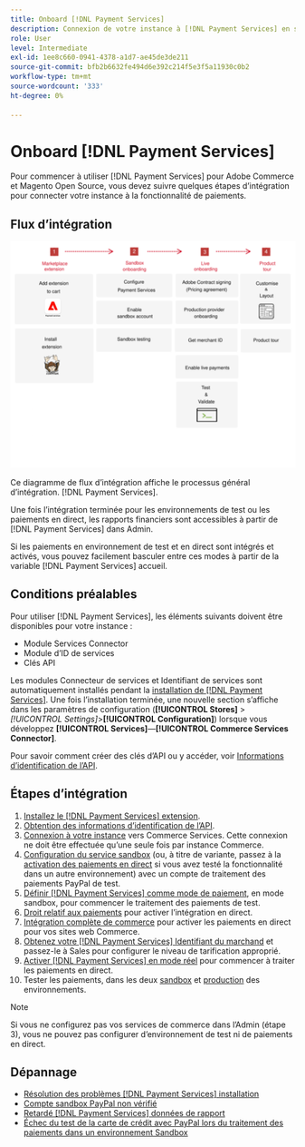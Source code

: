```yaml
---
title: Onboard [!DNL Payment Services]
description: Connexion de votre instance à [!DNL Payment Services] en suivant quelques étapes d’intégration.
role: User
level: Intermediate
exl-id: 1ee8c660-0941-4378-a1d7-ae45de3de211
source-git-commit: bfb2b6632fe494d6e392c214f5e3f5a11930c0b2
workflow-type: tm+mt
source-wordcount: '333'
ht-degree: 0%

---
```


# Onboard [!DNL Payment Services]

Pour commencer à utiliser [!DNL Payment Services] pour Adobe Commerce et Magento Open Source, vous devez suivre quelques étapes d’intégration pour connecter votre instance à la fonctionnalité de paiements.

## Flux d’intégration

![Flux d’intégration](assets/onboarding-diagram.svg)

Ce diagramme de flux d’intégration affiche le processus général d’intégration. [!DNL Payment Services].

Une fois l’intégration terminée pour les environnements de test ou les paiements en direct, les rapports financiers sont accessibles à partir de [!DNL Payment Services] dans Admin.

Si les paiements en environnement de test et en direct sont intégrés et activés, vous pouvez facilement basculer entre ces modes à partir de la variable [!DNL Payment Services] accueil.

## Conditions préalables

Pour utiliser [!DNL Payment Services], les éléments suivants doivent être disponibles pour votre instance :

* Module Services Connector
* Module d’ID de services
* Clés API

Les modules Connecteur de services et Identifiant de services sont automatiquement installés pendant la [installation de [!DNL Payment Services]](install.md). Une fois l’installation terminée, une nouvelle section s’affiche dans les paramètres de configuration (**[!UICONTROL Stores]** > _[!UICONTROL Settings]_>**[!UICONTROL Configuration]**) lorsque vous développez **[!UICONTROL Services]**—**[!UICONTROL Commerce Services Connector]**.

Pour savoir comment créer des clés d’API ou y accéder, voir [Informations d’identification de l’API](#obtain-api-credentials).

## Étapes d’intégration

1. [Installez le [!DNL Payment Services] extension](install.md#get-payment-services).
1. [Obtention des informations d’identification de l’API](connect.md#obtain-api-credentials).
1. [Connexion à votre instance](connect.md#configure-commerce-services) vers Commerce Services. Cette connexion ne doit être effectuée qu’une seule fois par instance Commerce.
1. [Configuration du service sandbox](sandbox.md#enable-sandbox-testing) (ou, à titre de variante, passez à la [activation des paiements en direct](sandbox.md#enable-live-payments) si vous avez testé la fonctionnalité dans un autre environnement) avec un compte de traitement des paiements PayPal de test.
1. [Définir [!DNL Payment Services] comme mode de paiement](production.md#set-payment-services-as-payment-method), en mode sandbox, pour commencer le traitement des paiements de test.
1. [Droit relatif aux paiements](production.md#request-payments-entitlement-from-adobe) pour activer l’intégration en direct.
1. [Intégration complète de commerce](production.md#complete-merchant-onboarding) pour activer les paiements en direct pour vos sites web Commerce.
1. [Obtenez votre [!DNL Payment Services] Identifiant du marchand](production.md#configure-pricing-tier) et passez-le à Sales pour configurer le niveau de tarification approprié.
1. [Activer [!DNL Payment Services] en mode réel](production.md#enable-live-payments) pour commencer à traiter les paiements en direct.
1. Tester les paiements, dans les deux [sandbox](sandbox.md#test-in-sandbox-environment) et [production](production.md#test-in-production) des environnements.

>[!NOTE]
>
>Si vous ne configurez pas vos services de commerce dans l’Admin (étape 3), vous ne pouvez pas configurer d’environnement de test ni de paiements en direct.

## Dépannage

* [Résolution des problèmes [!DNL Payment Services] installation](https://support.magento.com/hc/en-us/articles/4406603542541)
* [Compte sandbox PayPal non vérifié](https://support.magento.com/hc/en-us/articles/4406954952461)
* [Retardé [!DNL Payment Services] données de rapport](https://support.magento.com/hc/en-us/articles/4406114741517)
* [Échec du test de la carte de crédit avec PayPal lors du traitement des paiements dans un environnement Sandbox](https://support.magento.com/hc/en-us/articles/5201041963917)
